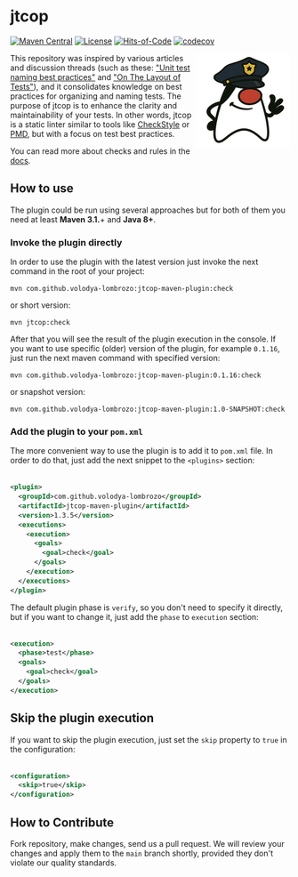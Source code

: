# jtcop

[![Maven Central](https://maven-badges.herokuapp.com/maven-central/com.github.volodya-lombrozo/jtcop-maven-plugin/badge.svg)](https://maven-badges.herokuapp.com/maven-central/com.github.volodya-lombrozo/jtcop-maven-plugin)
[![License](https://img.shields.io/badge/license-MIT-green.svg)](https://github.com/volodya-lombrozo/jtcop/blob/main/LICENSE.txt)
[![Hits-of-Code](https://hitsofcode.com/github/volodya-lombrozo/jtcop?branch=main&label=Hits-of-Code)](https://hitsofcode.com/github/volodya-lombrozo/jtcop/view?branch=main&label=Hits-of-Code)
[![codecov](https://codecov.io/gh/volodya-lombrozo/jtcop/branch/main/graph/badge.svg)](https://codecov.io/gh/volodya-lombrozo/jtcop)

<img src="logo-small.png" align="right"/>

This repository was inspired by various articles and discussion threads (such as
these: ["Unit test naming best practices"](https://stackoverflow.com/questions/155436/unit-test-naming-best-practices)
and ["On The Layout of Tests"](https://www.yegor256.com/2023/01/19/layout-of-tests.html)),
and it consolidates knowledge on best practices for organizing and naming tests.
The purpose of jtcop is to enhance the clarity and maintainability of your
tests. In other words, jtcop is a static linter similar to tools
like [CheckStyle](https://checkstyle.sourceforge.io)
or [PMD](https://pmd.github.io), but with a focus on test best practices.

You can read more about checks and rules in the [docs](docs/README.md).

## How to use

The plugin could be run using several approaches but for both of them you need
at least **Maven 3.1.**+ and **Java 8+**.

### Invoke the plugin directly

In order to use the plugin with the latest version just invoke the next command
in the root of your project:

```shell
mvn com.github.volodya-lombrozo:jtcop-maven-plugin:check
```

or short version:

```shell
mvn jtcop:check
```

After that you will see the result of the plugin execution in the console. If
you want to use specific (older) version of the plugin, for example `0.1.16`,
just run the next maven command with specified version:

```shell
mvn com.github.volodya-lombrozo:jtcop-maven-plugin:0.1.16:check
```

or snapshot version:

```shell
mvn com.github.volodya-lombrozo:jtcop-maven-plugin:1.0-SNAPSHOT:check
```

### Add the plugin to your `pom.xml`

The more convenient way to use the plugin is to add it to `pom.xml` file.
In order to do that, just add the next snippet to the `<plugins>` section:

```xml

<plugin>
  <groupId>com.github.volodya-lombrozo</groupId>
  <artifactId>jtcop-maven-plugin</artifactId>
  <version>1.3.5</version>
  <executions>
    <execution>
      <goals>
        <goal>check</goal>
      </goals>
    </execution>
  </executions>
</plugin>
```

The default plugin phase is `verify`, so you don't need to specify it directly,
but if you want to change it, just add the `phase` to `execution` section:

```xml

<execution>
  <phase>test</phase>
  <goals>
    <goal>check</goal>
  </goals>
</execution>
```

## Skip the plugin execution

If you want to skip the plugin execution, just set the `skip` property to `true`
in the configuration:

```xml

<configuration>
  <skip>true</skip>
</configuration>
```

## How to Contribute

Fork repository, make changes, send us a pull request. We will review your
changes and apply them to the `main` branch shortly, provided they don't violate
our quality standards. 
